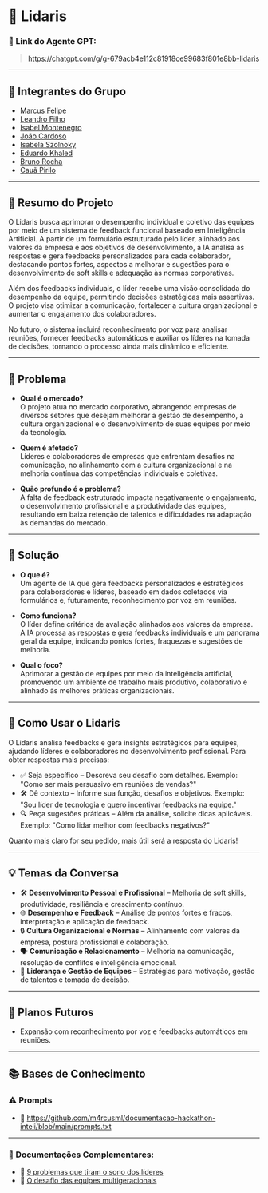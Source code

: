 # **🚀 Lidaris**

### **🔗 Link do Agente GPT:**  
> https://chatgpt.com/g/g-679acb4e112c81918ce99683f801e8bb-lidaris

---

## **👥 Integrantes do Grupo**  
- [Marcus Felipe](https://github.com/m4rcusml/)
- [Leandro Filho](https://github.com/Leandro-Filho)
- [Isabel Montenegro](https://github.com/IsabelMontenegro01)
- [João Cardoso](https://github.com/joaocardosodias)
- [Isabela Szolnoky](https://github.com/szcabral)
- [Eduardo Khaled](https://github.com/KhaledCoins)
- [Bruno Rocha](https://github.com/Brunorrochas)
- [Cauã Pirilo](https://github.com/c4uazinnnn)

---

## **📄 Resumo do Projeto**  

O Lidaris busca aprimorar o desempenho individual e coletivo das equipes por meio de um sistema de feedback funcional baseado em Inteligência Artificial. A partir de um formulário estruturado pelo líder, alinhado aos valores da empresa e aos objetivos de desenvolvimento, a IA analisa as respostas e gera feedbacks personalizados para cada colaborador, destacando pontos fortes, aspectos a melhorar e sugestões para o desenvolvimento de soft skills e adequação às normas corporativas.  

Além dos feedbacks individuais, o líder recebe uma visão consolidada do desempenho da equipe, permitindo decisões estratégicas mais assertivas. O projeto visa otimizar a comunicação, fortalecer a cultura organizacional e aumentar o engajamento dos colaboradores.  

No futuro, o sistema incluirá reconhecimento por voz para analisar reuniões, fornecer feedbacks automáticos e auxiliar os líderes na tomada de decisões, tornando o processo ainda mais dinâmico e eficiente.  

---

## **📌 Problema**  

- **Qual é o mercado?**  
O projeto atua no mercado corporativo, abrangendo empresas de diversos setores que desejam melhorar a gestão de desempenho, a cultura organizacional e o desenvolvimento de suas equipes por meio da tecnologia.  

- **Quem é afetado?**  
Líderes e colaboradores de empresas que enfrentam desafios na comunicação, no alinhamento com a cultura organizacional e na melhoria contínua das competências individuais e coletivas.  

- **Quão profundo é o problema?**  
A falta de feedback estruturado impacta negativamente o engajamento, o desenvolvimento profissional e a produtividade das equipes, resultando em baixa retenção de talentos e dificuldades na adaptação às demandas do mercado.  

---

## **🚀 Solução**  

- **O que é?**  
Um agente de IA que gera feedbacks personalizados e estratégicos para colaboradores e líderes, baseado em dados coletados via formulários e, futuramente, reconhecimento por voz em reuniões.  

- **Como funciona?**  
O líder define critérios de avaliação alinhados aos valores da empresa. A IA processa as respostas e gera feedbacks individuais e um panorama geral da equipe, indicando pontos fortes, fraquezas e sugestões de melhoria.  

- **Qual o foco?**  
Aprimorar a gestão de equipes por meio da inteligência artificial, promovendo um ambiente de trabalho mais produtivo, colaborativo e alinhado às melhores práticas organizacionais.  

---

## **🤖 Como Usar o Lidaris**

O Lidaris analisa feedbacks e gera insights estratégicos para equipes, ajudando líderes e colaboradores no desenvolvimento profissional. Para obter respostas mais precisas:

- ✅ Seja específico – Descreva seu desafio com detalhes. Exemplo: "Como ser mais persuasivo em reuniões de vendas?"
- 🛠️ Dê contexto – Informe sua função, desafios e objetivos. Exemplo: "Sou líder de tecnologia e quero incentivar feedbacks na equipe."
- 🔍 Peça sugestões práticas – Além da análise, solicite dicas aplicáveis. Exemplo: "Como lidar melhor com feedbacks negativos?"

Quanto mais claro for seu pedido, mais útil será a resposta do Lidaris!

---

## **💡 Temas da Conversa**   

- 🛠️ **Desenvolvimento Pessoal e Profissional** – Melhoria de soft skills, produtividade, resiliência e crescimento contínuo.  
- 🌐 **Desempenho e Feedback** – Análise de pontos fortes e fracos, interpretação e aplicação de feedback.  
- 🔒 **Cultura Organizacional e Normas** – Alinhamento com valores da empresa, postura profissional e colaboração.  
- 🗣️ **Comunicação e Relacionamento** – Melhoria na comunicação, resolução de conflitos e inteligência emocional.  
- 🎯 **Liderança e Gestão de Equipes** – Estratégias para motivação, gestão de talentos e tomada de decisão.   

---

## **🚀 Planos Futuros**
- Expansão com reconhecimento por voz e feedbacks automáticos em reuniões.

---

## **📚 Bases de Conhecimento**  
### **⚠️ Prompts**
- 📗 https://github.com/m4rcusml/documentacao-hackathon-inteli/blob/main/prompts.txt

---  

### **📖 Documentações Complementares:**  
- 🔗 [9 problemas que tiram o sono dos líderes](https://exame.com/carreira/lideres-modernos-problemas-antigos-veja-as-9-preocupacoes-que-estao-tirando-o-sono-dos-executivos/)
- 🔗 [O desafio das equipes multigeracionais](https://forbes.com.br/carreira/2023/11/8-em-cada-10-lideres-tem-dificuldade-de-comandar-equipes-multigeracionais/)
